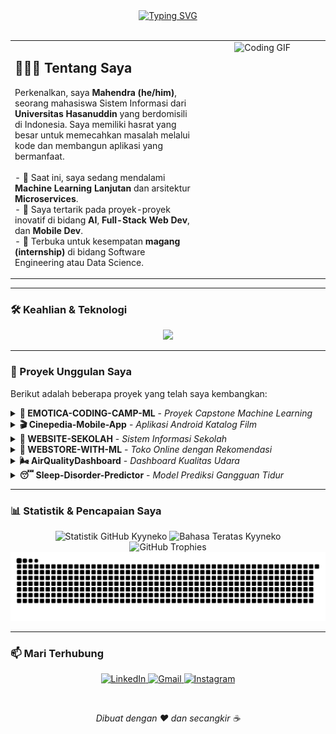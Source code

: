 <div align="center">
  <a href="https://github.com/Kyyneko">
    <img src="https://readme-typing-svg.herokuapp.com?font=Fira+Code&size=30&pause=1000&color=79FF97&center=true&vCenter=true&width=500&lines=Hello%2C+I'm+Mahendra+Kirana+M.B;IT+Enthusiast+%26+Developer;Feel+free+to+explore." alt="Typing SVG" />
  </a>
</div>

<br>

<table>
  <tr>
    <td valign="top" width="60%">
      <h2 align="left">👨🏻‍💻 Tentang Saya</h2>
      <p align="left">
        Perkenalkan, saya <strong>Mahendra (he/him)</strong>, seorang mahasiswa Sistem Informasi dari <strong>Universitas Hasanuddin</strong> yang berdomisili di Indonesia. Saya memiliki hasrat yang besar untuk memecahkan masalah melalui kode dan membangun aplikasi yang bermanfaat.
        <br/><br/>
        - 🌱 Saat ini, saya sedang mendalami <strong>Machine Learning Lanjutan</strong> dan arsitektur <strong>Microservices</strong>.
        <br/>
        - 🚀 Saya tertarik pada proyek-proyek inovatif di bidang <strong>AI</strong>, <strong>Full-Stack Web Dev</strong>, dan <strong>Mobile Dev</strong>.
        <br/>
        - 💼 Terbuka untuk kesempatan <strong>magang (internship)</strong> di bidang Software Engineering atau Data Science.
      </p>
    </td>
    <td valign="top" width="40%">
      <div align="center">
        <img src="https://media.giphy.com/media/v1.Y2lkPTc5MGI3NjExd2RtaHpyN3U1aWxoZWk0MG5xZGR2ZHk4ZXRjY3c2cjJtNXpmb200bSZlcD12MV9pbnRlcm5hbF9naWZfYnlfaWQmY3Q9Zw/qgQUggAC3Pfv687qPC/giphy.gif" alt="Coding GIF" width="100%">
      </div>
    </td>
  </tr>
</table>

---

### 🛠️ Keahlian & Teknologi

<p align="center">
  <a href="https://skillicons.dev">
    <img src="https://skillicons.dev/icons?i=python,java,cpp,javascript,androidstudio,html,css,react,laravel,nodejs,tailwind,bootstrap,mysql,sqlite,git,github,vscode,jupyter,figma,postman,docker,tensorflow,pytorch,sklearn,keras,pandas,numpy&perline=14" />
  </a>
</p>

---

### 🚀 Proyek Unggulan Saya

Berikut adalah beberapa proyek yang telah saya kembangkan:

<details>
  <summary><strong>🧠 EMOTICA-CODING-CAMP-ML</strong> - <em>Proyek Capstone Machine Learning</em></summary>
  <br/>
  <p>
    Merupakan proyek akhir untuk DBS Foundation Coding Camp 2025 yang berfokus pada implementasi model Machine Learning untuk studi kasus tertentu.
  </p>
  <p>
    <strong>Teknologi:</strong><br/>
    <img src="https://img.shields.io/badge/Python-3776AB?style=for-the-badge&logo=python&logoColor=white" alt="Python"/>
    <img src="https://img.shields.io/badge/Jupyter-F37626?style=for-the-badge&logo=Jupyter&logoColor=white" alt="Jupyter"/>
  </p>
  <p>
    <a href="https://github.com/Kyyneko/EMOTICA-CODING-CAMP-ML">🔗 Source Code</a>
  </p>
</details>

<details>
  <summary><strong>🎬 Cinepedia-Mobile-App</strong> - <em>Aplikasi Android Katalog Film</em></summary>
  <br/>
  <p>
    Aplikasi Android native untuk menjelajahi film dan acara TV populer, menggunakan TMDB API. Dibangun dengan arsitektur RESTful dan database lokal untuk data caching.
  </p>
  <p>
    <strong>Teknologi:</strong><br/>
    <img src="https://img.shields.io/badge/Java-ED8B00?style=for-the-badge&logo=openjdk&logoColor=white" alt="Java"/>
    <img src="https://img.shields.io/badge/SQLite-003B57?style=for-the-badge&logo=sqlite&logoColor=white" alt="SQLite"/>
    <img src="https://img.shields.io/badge/REST_API-02303A?style=for-the-badge&logo=swagger&logoColor=white" alt="REST API"/>
  </p>
  <p>
    <a href="https://github.com/Kyyneko/Cinepedia-Mobile-App">🔗 Source Code</a>
  </p>
</details>

<details>
  <summary><strong>🏫 WEBSITE-SEKOLAH</strong> - <em>Sistem Informasi Sekolah</em></summary>
  <br/>
  <p>
    Website sekolah fungsional yang dibangun menggunakan framework Laravel. Fitur termasuk panel admin untuk manajemen data, halaman informasi, dan portal siswa.
  </p>
  <p>
    <strong>Teknologi:</strong><br/>
    <img src="https://img.shields.io/badge/PHP-777BB4?style=for-the-badge&logo=php&logoColor=white" alt="PHP"/>
    <img src="https://img.shields.io/badge/Laravel-FF2D20?style=for-the-badge&logo=laravel&logoColor=white" alt="Laravel"/>
    <img src="https://img.shields.io/badge/Blade-F7523F?style=for-the-badge&logo=laravel&logoColor=white" alt="Blade"/>
  </p>
  <p>
    <a href="https://github.com/Kyyneko/WEBSITE-SEKOLAH">🔗 Source Code</a>
  </p>
</details>

<details>
  <summary><strong>🛒 WEBSTORE-WITH-ML</strong> - <em>Toko Online dengan Rekomendasi</em></summary>
  <br/>
  <p>
    Aplikasi webstore modern dengan frontend React dan backend Flask. Dilengkapi dengan sistem rekomendasi produk yang dipersonalisasi menggunakan algoritma Machine Learning.
  </p>
  <p>
    <strong>Teknologi:</strong><br/>
    <img src="https://img.shields.io/badge/React-20232A?style=for-the-badge&logo=react&logoColor=61DAFB" alt="React"/>
    <img src="https://img.shields.io/badge/Flask-000000?style=for-the-badge&logo=flask&logoColor=white" alt="Flask"/>
    <img src="https://img.shields.io/badge/JavaScript-F7DF1E?style=for-the-badge&logo=javascript&logoColor=black" alt="JavaScript"/>
    <img src="https://img.shields.io/badge/Python-3776AB?style=for-the-badge&logo=python&logoColor=white" alt="Python"/>
  </p>
  <p>
    <a href="https://github.com/Kyyneko/WEBSTORE-WITH-ML">🔗 Source Code</a>
  </p>
</details>

<details>
  <summary><strong>🌬️ AirQualityDashboard</strong> - <em>Dashboard Kualitas Udara</em></summary>
  <br/>
  <p>
    Dashboard analisis data interaktif untuk memvisualisasikan data kualitas udara, dibuat sebagai submisi untuk DBS Coding Camp 2025.
  </p>
  <p>
    <strong>Teknologi:</strong><br/>
    <img src="https://img.shields.io/badge/Python-3776AB?style=for-the-badge&logo=python&logoColor=white" alt="Python"/>
    <img src="https://img.shields.io/badge/Jupyter-F37626?style=for-the-badge&logo=Jupyter&logoColor=white" alt="Jupyter"/>
    <img src="https://img.shields.io/badge/Streamlit-FF4B4B?style=for-the-badge&logo=Streamlit&logoColor=white" alt="Streamlit"/>
  </p>
  <p>
    <a href="https://github.com/Kyyneko/AirQualityDashboard">🔗 Source Code</a>
  </p>
</details>

<details>
  <summary><strong>😴 Sleep-Disorder-Predictor</strong> - <em>Model Prediksi Gangguan Tidur</em></summary>
  <br/>
  <p>
    Model Machine Learning yang di-deploy sebagai API menggunakan Flask untuk memprediksi kemungkinan gangguan tidur berdasarkan input data kesehatan.
  </p>
  <p>
    <strong>Teknologi:</strong><br/>
    <img src="https://img.shields.io/badge/Python-3776AB?style=for-the-badge&logo=python&logoColor=white" alt="Python"/>
    <img src="https://img.shields.io/badge/Flask-000000?style=for-the-badge&logo=flask&logoColor=white" alt="Flask"/>
    <img src="https://img.shields.io/badge/Scikit--learn-F7931A?style=for-the-badge&logo=scikit-learn&logoColor=white" alt="Scikit-learn"/>
  </p>
  <p>
    <a href="https://github.com/Kyyneko/Sleep-Disorder-Predictor">🔗 Source Code</a>
  </p>
</details>

---

### 📊 Statistik & Pencapaian Saya

<div align="center">
  <img src="https://github-readme-stats.vercel.app/api?username=Kyyneko&show_icons=true&theme=tokyonight&icon_color=79ff97&text_color=ffffff&bg_color=1a1b27&border_radius=10" alt="Statistik GitHub Kyyneko" />
  <img src="https://github-readme-stats.vercel.app/api/top-langs/?username=Kyyneko&layout=compact&theme=tokyonight&text_color=ffffff&bg_color=1a1b27&border_radius=10" alt="Bahasa Teratas Kyyneko" />
  <br/>
  <img src="https://github-profile-trophy.vercel.app/?username=Kyyneko&theme=tokyonight&column=7&margin-w=15&margin-h=15" alt="GitHub Trophies" />
  <br>
  <img src="https://raw.githubusercontent.com/Kyyneko/Kyyneko/main/dist/github-contribution-grid-snake-dark.svg" alt="Kontribusi GitHub"/>
</div>

---

### 📫 Mari Terhubung

<p align="center">
  <a href="[GANTI_DENGAN_LINK_LINKEDIN_ANDA]" target="_blank">
    <img src="https://img.shields.io/badge/LinkedIn-0077B5?style=for-the-badge&logo=linkedin&logoColor=white" alt="LinkedIn"/>
  </a>
  <a href="mailto:[GANTI_DENGAN_EMAIL_ANDA]" target="_blank">
    <img src="https://img.shields.io/badge/Gmail-D14836?style=for-the-badge&logo=gmail&logoColor=white" alt="Gmail"/>
  </a>
  <a href="[GANTI_DENGAN_LINK_INSTAGRAM_ANDA]" target="_blank">
    <img src="https://img.shields.io/badge/Instagram-E4405F?style=for-the-badge&logo=instagram&logoColor=white" alt="Instagram"/>
  </a>
</p>
<br>
<p align="center">
  <em>Dibuat dengan ❤️ dan secangkir ☕</em>
</p>
